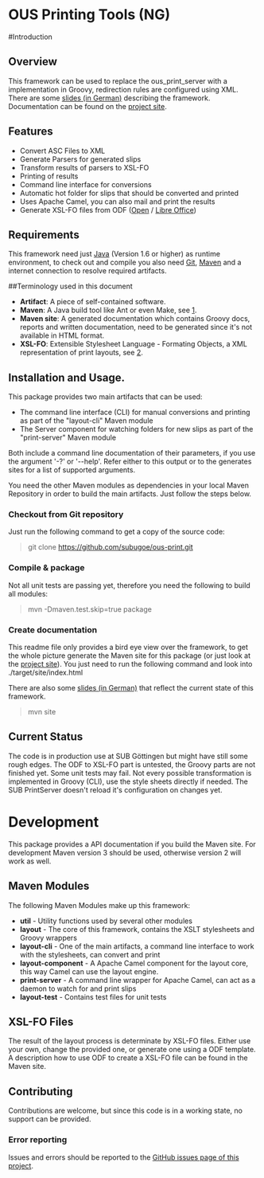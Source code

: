 OUS Printing Tools (NG)
=======================

#Introduction

## Overview
This framework can be used to replace the ous_print_server with a implementation in Groovy, redirection rules are configured using XML. There are some [slides (in German)](http://subugoe.github.io/ous-print/slides.xhtml "Slides") describing the framework. Documentation can be found on the [project site](http://subugoe.github.io/ous-print/ "Project site").

## Features
* Convert ASC Files to XML
* Generate Parsers for generated slips
* Transform results of parsers to XSL-FO
* Printing of results
* Command line interface for conversions 
* Automatic hot folder for slips that should be converted and printed
* Uses Apache Camel, you can also mail and print the results 
* Generate XSL-FO files from ODF ([Open](https://www.openoffice.org/) / [Libre Office](http://www.libreoffice.org/))

## Requirements
This framework need just [Java](http://java.com/en/) (Version 1.6 or higher) as runtime environment, to check out and compile you also need [Git](http://git-scm.com/), [Maven](http://maven.apache.org/) and a internet connection to resolve required artifacts.

##Terminology used in this document
* **Artifact**: A piece of self-contained software.
* **Maven**: A Java build tool like Ant or even Make, see [1].
* **Maven site**: A generated documentation which contains Groovy docs, reports and written documentation, need to be generated since it's not available in HTML format.
* **XSL-FO**: Extensible Stylesheet Language - Formating Objects, a XML representation of print layouts, see [2].

## Installation and Usage.
This package provides two main artifacts that can be used:
* The command line interface (CLI) for manual conversions and printing as part of the "layout-cli" Maven module
* The Server component for watching folders for new slips as part of the "print-server" Maven module

Both include a command line documentation of their parameters, if you use the argument '-?' or '--help'. Refer either to this output or to the generates sites for a list of supported arguments.

You need the other Maven modules as dependencies in your local Maven Repository in order to build the main artifacts. Just follow the steps below.

### Checkout from Git repository

Just run the following command to get a copy of the source code:
> git clone https://github.com/subugoe/ous-print.git

### Compile & package
Not all unit tests are passing yet, therefore you need the following to build all modules:
> mvn -Dmaven.test.skip=true package

### Create documentation
This readme file only provides a bird eye view over the framework, to get the whole picture generate the Maven site for this package (or just look at the [project site](http://subugoe.github.io/ous-print/)). You just need to run the following command and look into ./target/site/index.html

There are also some [slides (in German)](http://subugoe.github.io/ous-print/slides.xhtml) that reflect the current state of this framework.

>mvn site

## Current Status
The code is in production use at SUB Göttingen but might have still some rough edges. The ODF to XSL-FO part is untested, the Groovy parts are not finished yet. Some unit tests may fail. Not every possible transformation is implemented in Groovy (CLI), use the style sheets directly if needed. The SUB PrintServer doesn't reload it's configuration on changes yet. 

# Development

This package provides a API documentation if you build the Maven site. For development Maven version 3 should be used, otherwise version 2 will work as well.

## Maven Modules
The following Maven Modules make up this framework:
* **util** - Utility functions used by several other modules
* **layout** - The core of this framework, contains the XSLT stylesheets and Groovy wrappers
* **layout-cli** - One of the main artifacts, a command line interface to work with the stylesheets, can convert and print
* **layout-component** - A Apache Camel component for the layout core, this way Camel can use the layout engine.
* **print-server** - A command line wrapper for Apache Camel, can act as a daemon to watch for and print slips
* **layout-test** - Contains test files for unit tests


## XSL-FO Files
The result of the layout process is determinate by XSL-FO files. Either use your own, change the provided one, or generate one using a ODF template. A description how to use ODF to create a XSL-FO file can be found in the Maven site.

## Contributing
Contributions are welcome, but since this code is in a working state, no support can be provided.

### Error reporting
Issues and errors should be reported to the [GitHub issues page of this project](https://github.com/subugoe/ous-print/issues).

[1]: http://maven.apache.org/     "Apache Maven"
[2]: http://www.w3.org/Style/XSL/ "W3 XSL Family"
